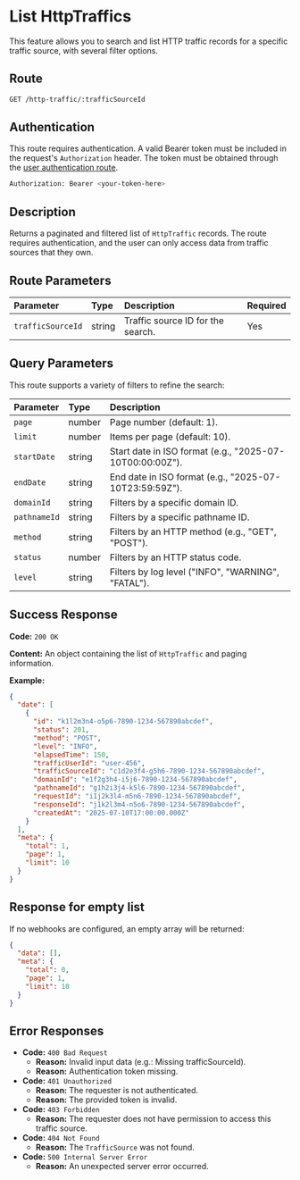 # List HttpTraffics

This feature allows you to search and list HTTP traffic records for a specific traffic source, with several filter options.

## Route

```bash
GET /http-traffic/:trafficSourceId
```

## Authentication

This route requires authentication. A valid Bearer token must be included in the request's `Authorization` header. The token must be obtained through the [user authentication route](/api/user/authuser/).

```bash
Authorization: Bearer <your-token-here>
```

## Description

Returns a paginated and filtered list of `HttpTraffic` records. The route requires authentication, and the user can only access data from traffic sources that they own.

## Route Parameters

| Parameter         | Type   | Description                       | Required |
| :---------------- | :----- | :-------------------------------- | :------- |
| `trafficSourceId` | string | Traffic source ID for the search. | Yes      |

## Query Parameters

This route supports a variety of filters to refine the search:

| Parameter    | Type   | Description                                              |
| :----------- | :----- | :------------------------------------------------------- |
| `page`       | number | Page number (default: 1).                                |
| `limit`      | number | Items per page (default: 10).                            |
| `startDate`  | string | Start date in ISO format (e.g., "2025-07-10T00:00:00Z"). |
| `endDate`    | string | End date in ISO format (e.g., "2025-07-10T23:59:59Z").   |
| `domainId`   | string | Filters by a specific domain ID.                         |
| `pathnameId` | string | Filters by a specific pathname ID.                       |
| `method`     | string | Filters by an HTTP method (e.g., "GET", "POST").         |
| `status`     | number | Filters by an HTTP status code.                          |
| `level`      | string | Filters by log level ("INFO", "WARNING", "FATAL").       |

## Success Response

**Code:** `200 OK`

**Content:** An object containing the list of `HttpTraffic` and paging information.

**Example:**

```json
{
  "date": [
    {
      "id": "k1l2m3n4-o5p6-7890-1234-567890abcdef",
      "status": 201,
      "method": "POST",
      "level": "INFO",
      "elapsedTime": 150,
      "trafficUserId": "user-456",
      "trafficSourceId": "c1d2e3f4-g5h6-7890-1234-567890abcdef",
      "domainId": "e1f2g3h4-i5j6-7890-1234-567890abcdef",
      "pathnameId": "g1h2i3j4-k5l6-7890-1234-567890abcdef",
      "requestId": "i1j2k3l4-m5n6-7890-1234-567890abcdef",
      "responseId": "j1k2l3m4-n5o6-7890-1234-567890abcdef",
      "createdAt": "2025-07-10T17:00:00.000Z"
    }
  ],
  "meta": {
    "total": 1,
    "page": 1,
    "limit": 10
  }
}
```

## Response for empty list

If no webhooks are configured, an empty array will be returned:

```json
{
  "data": [],
  "meta": {
    "total": 0,
    "page": 1,
    "limit": 10
  }
}
```

## Error Responses

- **Code:** `400 Bad Request`
  - **Reason:** Invalid input data (e.g.: Missing trafficSourceId).
  - **Reason:** Authentication token missing.
- **Code:** `401 Unauthorized`
  - **Reason:** The requester is not authenticated.
  - **Reason:** The provided token is invalid.
- **Code:** `403 Forbidden`
  - **Reason:** The requester does not have permission to access this traffic source.
- **Code:** `404 Not Found`
  - **Reason:** The `TrafficSource` was not found.
- **Code:** `500 Internal Server Error`
  - **Reason:** An unexpected server error occurred.
